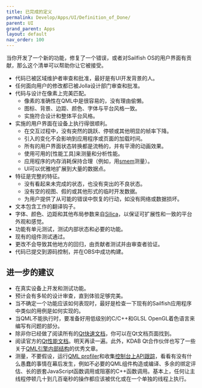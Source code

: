 ```yaml
---
title: 已完成的定义
permalink: Develop/Apps/UI/Definition_of_Done/
parent: UI
grand_parent: Apps
layout: default
nav_order: 100
---
```


当你开发了一个新的功能，修复了一个错误，或者对Sailfish OS的用户界面有贡献，那么这个清单可以帮助你让它被接受。

  - 代码已被区域维护者审查和批准，最好是有UI开发背景的人。
  - 任何面向用户的修改都已被Jolla设计部门审查和批准。
  - 代码与设计在像素上完美匹配。
      - 像素的准确性在QML中是很容易的，没有理由偷懒。
      - 图标、背景、边距、颜色、字体与平台风格一致。
      - 实施符合设计和整体平台风格。
  - 实施的用户界面在设备上执行得很顺利。
      - 在交互过程中，没有突然的跳跃、停顿或其他明显的帧率下降。
      - 引入的变化不会影响到应用程序或页面的加载时间。
      - 所有的用户界面状态转换都是流畅的，并有平滑的动画效果。
      - 使用可用的[性能工具]来测量和分析性能。
      - 应用程序的内存消耗保持合理（例如，用[smem](http://www.selenic.com/smem)测量）。
      - UI可以优雅地扩展到大量的数据点。
  - 特征是完整的特征。
      - 没有看起来未完成的状态，也没有突出的不良状态。
      - 没有空的视图、假的或其他形式的临时开发数据。
      - 为用户提供了从可能的错误中恢复的行动，如没有网络或数据损坏。
  - 文本包含工作的翻译钩子。
  - 字体、颜色、边距和其他布局参数来自[Silica](https://sailfishos.org/develop/docs/silica/qml-sailfishsilica-sailfish-silica-theme.html)，以保证可扩展性和一致的平台外观和感觉。
  - 功能有单元测试，测试内部状态和必要的功能。
  - 现有的组件测试通过。
  - 更改不会导致其他地方的回归，由贡献者测试并由审查者验证。
  - 代码已提交到源码控制，并在OBS中成功构建。

## 进一步的建议

  - 在真实设备上开发和测试功能。
  - 预计会有多轮的设计审查，直到体验足够完美。
  - 当不确定一个功能应该如何表现时，最好是检查一下现有的Sailfish应用程序中类似的用例是如何实现的。
  - 当QML不能执行时，要准备好用低级别的C/C++和GLSL OpenGL着色语言来编写有问题的部分。
  - 除非你已经做了阅读所有的[Qt快速文档](http://doc.qt.io/qt-5/qtquick-index.html)，你可以在Qt文档页面找到。
  - 阅读官方的[Qt性能文档](http://doc.qt.io/qt-5/qtquick-performance.html)。明天再读一遍。此外，KDAB Qt合作伙伴也写了一些关于[QML引擎内部结构](http://www.kdab.com/category/blogs/qmlengineseries)的优秀文章。
  - 测量，不要假设，运行[QML profiler](http://doc.qt.io/qtcreator/creator-qml-performance-monitor.html)和收集[控制台上API跟踪](http://blog.qt.io/blog/2012/03/01/debugging-qt-quick-2-console-api)，看看有没有什么愚蠢的事情在幕后发生，例如不必要的QML组件构造或编译、多余的绑定评估、长的嵌套JavaScript函数调用或阻塞的C++函数调用。基本上，任何让主线程停顿几十到几百毫秒的操作都应该被优化或在一个单独的线程上执行。
